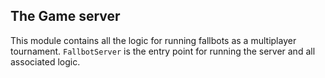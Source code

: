 ## The Game server

This module contains all the logic for running fallbots as a multiplayer tournament.
`FallbotServer` is the entry point for running the server and all associated logic.

